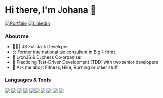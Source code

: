# Hi there, I'm Johana 👋

[![Portfolio](https://img.shields.io/badge/Portfolio-%23000000.svg?style=for-the-badge&logo=vercel&logoColor=#FF7139)](https://johlav-com.vercel.app/) [![LinkedIn](https://img.shields.io/badge/LinkedIn-0A66C2?style=for-the-badge&logo=linkedin&logoColor=white)](https://www.linkedin.com/in/johana-lavigne/)

### About me
- 👩🏻‍💻 JS Fullstack Developer
- ⚖️ Former international tax consultant in Big 4 firms
- 🦁 LyonJS & Duchess Co-organiser
- 📖 Practicing Test-Driven Development (TDD) with two senior developers
- 💬 Ask me about Fitness, Hike, Running or other stuff

### Languages & Tools

<div style='display:flex;'>
  <div>
    <img src="https://img.shields.io/badge/JavaScript-EFD81C?style=for-the-badge&logo=javascript&logoColor=white" />
    <img src="https://img.shields.io/badge/React-58C4DC?style=for-the-badge&logo=react&logoColor=white" />
    <img src="https://img.shields.io/badge/TypeScript-3178C6?style=for-the-badge&logo=typescript&logoColor=white" />
    <img src="https://img.shields.io/badge/Node.js-417E38?style=for-the-badge&logo=nodedotjs&logoColor=white" />
    <img src="https://img.shields.io/badge/TailwindCSS-0EA5E9?style=for-the-badge&logo=tailwindcss&logoColor=white" />
  </div>
  
  <div>
    <img src="https://img.shields.io/badge/PHP-4F5B93?style=for-the-badge&logo=php&logoColor=white" />
    <img src="https://img.shields.io/badge/Symfony-1F2937?style=for-the-badge&logo=symfony&logoColor=white" />
    <img src="https://img.shields.io/badge/MySQL-3E6E93?style=for-the-badge&logo=mysql&logoColor=white" />
    <img src="https://img.shields.io/badge/Twig-BACF29?style=for-the-badge&logo=twig&logoColor=white" />
    <img src="https://img.shields.io/badge/Bootstrap-6E2BF1?style=for-the-badge&logo=bootstrap&logoColor=white" />
  </div>
  
</div>
